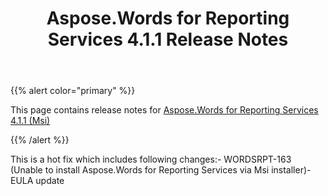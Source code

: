 ﻿---
title: Aspose.Words for Reporting Services 4.1.1 Release Notes
articleTitle: Aspose.Words for Reporting Services 4.1.1 Release Notes
linktitle: Aspose.Words for Reporting Services 4.1.1 Release Notes
description: "Aspose.Words for Reporting Services 4.1.1 Release Notes – learn about the latest updates and fixes."
type: docs
weight: 30
url: /reportingservices/aspose-words-for-reporting-services-4-1-1-release-notes/
---

{{% alert color="primary" %}}

This page contains release notes for [Aspose.Words for Reporting Services 4.1.1 (Msi)](https://downloads.aspose.com/words/reportingservices/new-releases/aspose.words-for-reporting-services-4.1.1-\(msi\)/)

{{% /alert %}}

This is a hot fix which includes following changes:- WORDSRPT-163 (Unable to install Aspose.Words for Reporting Services via Msi installer)- EULA update
